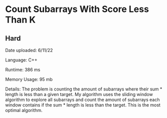 
# Count Subarrays With Score Less Than K

## Hard

Date uploaded: 6/11/22

Language: C++

Runtime: 386 ms

Memory Usage: 95 mb

Details: The problem is counting the amount of subarrays where their sum * length is less than a given target. My algorithm uses the sliding window algorithm to explore all subarrays and count the amount of subarrays each window contains if the sum * length is less than the target. This is the most optimal algorithm.
